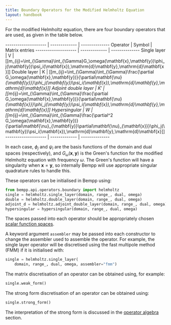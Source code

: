 ```yaml
---
title: Boundary Operators for the Modified Helmholtz Equation
layout: handbook
---
```

For the modified Helmholtz equation, there are four boundary operators that are used, as given in the table
below.

-------------------- | ------------- | --------------
Operator             | Symbol        | Matrix entries
-------------------- | ------------- | --------------
Single layer         | $\mathsf{V}$  | [[m_{ij}=\int_{\Gamma}\int_{\Gamma}G_\omega(\mathbf{x},\mathbf{y})\phi_j(\mathbf{y})\psi_i(\mathbf{x})\,\mathrm{d}\mathbf{y}\,\mathrm{d}\mathbf{x}]]
Double layer         | $\mathsf{K}$  | [[m_{ij}=\int_{\Gamma}\int_{\Gamma}\frac{\partial G_\omega(\mathbf{x},\mathbf{y})}{\partial\mathbf{\nu}_{\mathbf{y}}}\phi_j(\mathbf{y})\psi_i(\mathbf{x})\,\mathrm{d}\mathbf{y}\,\mathrm{d}\mathbf{x}]]
Adjoint double layer | $\mathsf{K}'$ | [[m_{ij}=\int_{\Gamma}\int_{\Gamma}\frac{\partial G_\omega(\mathbf{x},\mathbf{y})}{\partial\mathbf{\nu}_{\mathbf{x}}}\phi_j(\mathbf{y})\psi_i(\mathbf{x})\,\mathrm{d}\mathbf{y}\,\mathrm{d}\mathbf{x}]]
Hypersingular        | $\mathsf{W}$  | [[m_{ij}=\int_{\Gamma}\int_{\Gamma}\frac{\partial^2 G_\omega(\mathbf{x},\mathbf{y})}{\partial\mathbf{\nu}_{\mathbf{y}}\partial\mathbf{\nu}\_{\mathbf{x}}}\phi_j(\mathbf{y})\psi_i(\mathbf{x})\,\mathrm{d}\mathbf{y}\,\mathrm{d}\mathbf{x}]]
-------------------- | ------------- | --------------

In each case,  $\phi_j$ and $\psi_i$ are the basis functions of the domain and dual spaces (respectively),
and $G_\omega(\mathbf{x},\mathbf{y})$ is the Green's function for the modified Helmholtz equation with
frequency $\omega$.
The Green's function will have a singularity when $\mathbf{x}=\mathbf{y}$, so internally Bempp will
use appropriate singular quadrature rules to handle this.

These operators can be initialised in Bempp using:
```python
from bempp.api.operators.boundary import helmholtz
single = helmholtz.single_layer(domain, range_, dual, omega)
double = helmholtz.double_layer(domain, range_, dual, omega)
adjoint_d = helmholtz.adjoint_double_layer(domain, range_, dual, omega)
hypersingular = hypersingular(domain, range_, dual, omega)
```
The spaces passed into each operator should be appropriately chosen
[scalar function spaces](scalar_function_spaces.md).

A keyword argument `assembler` may be passed into each constructor to change the assembler
used to assemble the operator. For example, the single layer operator will be discretised using
the fast multipole method (FMM) if it is initialised with:
```python
single = helmholtz.single_layer(
    domain, range_, dual, omega, assembler="fmm")
```

The matrix discretisation of an operator can be obtained using, for example:

```python
single.weak_form()
```

The strong form discretisation of an operator can be obtained using:
```python
single.strong_form()
```
The interpretation of the strong form is discussed in the [operator algebra](operator_algebra.md)
section.
